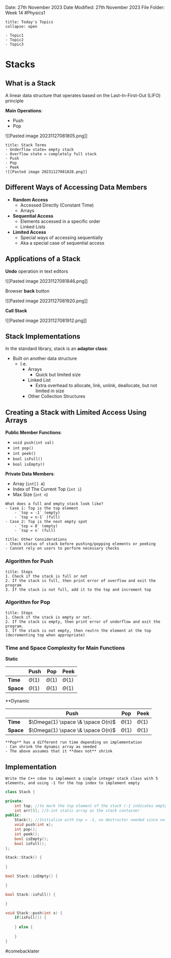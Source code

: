 Date: 27th November 2023
Date Modified: 27th November 2023
File Folder: Week 14
#Physics1

```ad-abstract
title: Today's Topics
collapse: open

- Topic1
- Topic2
- Topic3

```

# Stacks

## What is a Stack

A linear data structure that operates based on the Last-In-First-Out (LIFO) principle

**Main Operations**:
- Push
- Pop

![[Pasted image 20231127081805.png]]

```ad-important
title: Stack Terms
- Underflow state= empty stack
- Overflow state = completely full stack
- Push
- Pop
- Peek
![[Pasted image 20231127081828.png]]
```

## Different Ways of Accessing Data Members

- **Random Access**
	- Accessed Directly (Constant Time)
	- Arrays
- **Sequential Access**
	- Elements accessed in a specific order
	- Linked Lists
- **Limited Access**
	- Special ways of accessing sequentially
	- Aka a special case of sequential access

## Applications of a Stack

**Undo** operation in text editors

![[Pasted image 20231127081846.png]]

Browser **back** button

![[Pasted image 20231127081920.png]]

**Call Stack**

![[Pasted image 20231127081912.png]]

## Stack Implementations

In the standard library, stack is an **adaptor class**:
- Built on another data structure
	- I.e.
		- Arrays
			- Quick but limited size
		- Linked List
			- Extra overhead to allocate, link, unlink, deallocate, but not limited in size
		- Other Collection Structures

## Creating a Stack with Limited Access Using Arrays

**Public Member Functions**:
- `void push(int val)`
- `int pop()` 
- `int peek()`
- `bool isFull()`
- `bool isEmpty()`

**Private Data Members**:
- Array (`int[] A`)
- Index of The Current Top (`int i`)
- Max Size (`int n`)

```ad-question
What does a full and empty stack look like?
- Case 1: Top is the top element 
	- `top = -1` (empty)
	- `top = n-1` (full)
- Case 2: Top is the next empty spot
	- `top = 0` (empty)
	- `top = n` (full)
```

```ad-note
title: Other Considerations
- Check status of stack before pushing/popping elements or peeking
- Cannot rely on users to perform necessary checks
```

### Algorithm for Push

```ad-summary
title: Steps
1. Check if the stack is full or not
2. If the stack is full, then print error of overflow and exit the program
3. If the stack is not full, add it to the top and increment top
```

### Algorithm for Pop

```ad-summary
title: Steps
1. Check if the stack is empty or not.
2. If the stack is empty, then print error of underflow and exit the program.
3. If the stack is not empty, then reutrn the element at the top (decrementing top when appropriate)
```

### Time and Space Complexity for Main Functions

**Static**

|       | Push        | Pop         | Peek        |
| ----- | ----------- | ----------- | ----------- |
| **Time**  | $\Theta(1)$ | $\Theta(1)$ | $\Theta(1)$ |
| **Space** | $\Theta(1)$ | $\Theta(1)$ | $\Theta(1)$            |

**Dynamic

|          | Push                              | Pop         | Peek        |
| -------- | --------------------------------- | ----------- | ----------- |
| **Time** | $\Omega(1) \space \& \space O(n)$ | $\Theta(1)$ | $\Theta(1)$ |
|  **Space**  | $\Omega(1) \space \& \space O(n)$ | $\Theta(1)$ | $\Theta(1)$ |         |                                   |             |             |

```ad-note
**Pop** has a different run time depending on implementation
- Can shrink the dynamic array as needed
- The above assumes that it **does not** shrink
```

## Implementation

```ad-question
Write the C++ cdoe to implement a simple integer stack class with 5 elements, and using -1 for the top index to implement empty
```

```c++
class Stack {

private:
	int top; //to mark the top element of the stack (-1 indicates empty)
	int arr[5]; //5-int static array as the stack container
public:
	Stack(); //Initialize with top = -1, no destructor needed since no dynamic memory
	void push(int x);
	int pop();
	int peek();
	bool isEmpty();
	bool isFull();
};

Stack::Stack() {
	
}

bool Stack::isEmpty() {

}

bool Stack::isFull() {

}

void Stack::push(int x) {
	if(isFull()) {
	
	} else {
	
	}
}
```
#comebacklater 

